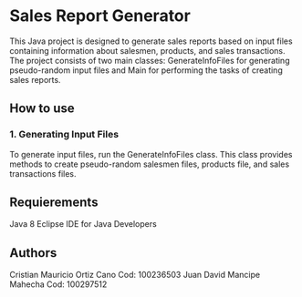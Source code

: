 # Sales Report Generator

This Java project is designed to generate sales reports based on input files containing information about salesmen, products, and sales transactions. The project consists of two main classes: GenerateInfoFiles for generating pseudo-random input files and Main for performing the tasks of creating sales reports.

## How to use

### 1. Generating Input Files

To generate input files, run the GenerateInfoFiles class. This class provides methods to create pseudo-random salesmen files, products file, and sales transactions files.

## Requierements 

Java 8
Eclipse IDE for Java Developers

## Authors

Cristian Mauricio Ortiz Cano Cod: 100236503
Juan David Mancipe Mahecha Cod: 100297512
